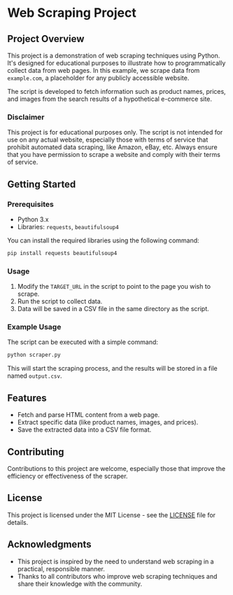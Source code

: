 # Web Scraping Project

## Project Overview

This project is a demonstration of web scraping techniques using Python. It's designed for educational purposes to illustrate how to programmatically collect data from web pages. In this example, we scrape data from `example.com`, a placeholder for any publicly accessible website. 

The script is developed to fetch information such as product names, prices, and images from the search results of a hypothetical e-commerce site.

### Disclaimer

This project is for educational purposes only. The script is not intended for use on any actual website, especially those with terms of service that prohibit automated data scraping, like Amazon, eBay, etc. Always ensure that you have permission to scrape a website and comply with their terms of service.

## Getting Started

### Prerequisites

- Python 3.x
- Libraries: `requests`, `beautifulsoup4`

You can install the required libraries using the following command:

```bash
pip install requests beautifulsoup4
```

### Usage

1. Modify the `TARGET_URL` in the script to point to the page you wish to scrape.
2. Run the script to collect data.
3. Data will be saved in a CSV file in the same directory as the script.

### Example Usage

The script can be executed with a simple command:

```bash
python scraper.py
```

This will start the scraping process, and the results will be stored in a file named `output.csv`.

## Features

- Fetch and parse HTML content from a web page.
- Extract specific data (like product names, images, and prices).
- Save the extracted data into a CSV file format.

## Contributing

Contributions to this project are welcome, especially those that improve the efficiency or effectiveness of the scraper.

## License

This project is licensed under the MIT License - see the [LICENSE](LICENSE) file for details.

## Acknowledgments

- This project is inspired by the need to understand web scraping in a practical, responsible manner.
- Thanks to all contributors who improve web scraping techniques and share their knowledge with the community.